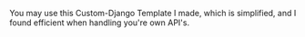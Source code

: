 You may use this Custom-Django Template I made, which is simplified, and I found efficient when handling you're own API's. 

